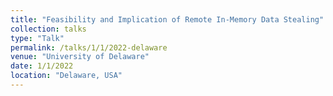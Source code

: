```yaml
---
title: "Feasibility and Implication of Remote In-Memory Data Stealing"
collection: talks
type: "Talk"
permalink: /talks/1/1/2022-delaware
venue: "University of Delaware"
date: 1/1/2022
location: "Delaware, USA"
---
```

